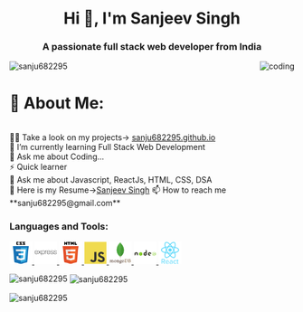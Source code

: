 <h1 align="center">Hi 👋, I'm Sanjeev Singh</h1>
<h3 align="center">A passionate full stack web developer from India</h3>
<img align="right" alt="coding" src="https://encrypted-tbn0.gstatic.com/images?q=tbn:ANd9GcTJsKZVppBhshJBN6_RHp9luylwz4eQO4I8Tg&usqp=CAU" />
<p align="left"> <img src="https://komarev.com/ghpvc/?username=sanju682295&label=Profile%20views&color=0e75b6&style=flat" alt="sanju682295" /> </p>

# 💫 About Me:
<br>
👨‍💻 Take a look on my projects-> <a href="https://sanju682295.github.io/" target="_blank" rel="noreferrer">sanju682295.github.io</a><br>
🌱 I’m currently learning Full Stack Web Development<br>
💬 Ask me about Coding...<br>
⚡ Quick learner<br>
💬 Ask me about Javascript, ReactJs, HTML, CSS, DSA<br>
📝 Here is my Resume-><a href="https://drive.google.com/file/d/1cBdCxa0VSWFCFBgX80jegqT5tG0KOqjw/view" >Sanjeev Singh</a>
📫 How to reach me **sanju682295@gmail.com**

<p align="left">
</p>

<h3 align="left">Languages and Tools:</h3>
<p align="left"> <a href="https://www.w3schools.com/css/" target="_blank" rel="noreferrer"> <img src="https://raw.githubusercontent.com/devicons/devicon/master/icons/css3/css3-original-wordmark.svg" alt="css3" width="40" height="40"/> </a> <a href="https://expressjs.com" target="_blank" rel="noreferrer"> <img src="https://raw.githubusercontent.com/devicons/devicon/master/icons/express/express-original-wordmark.svg" alt="express" width="40" height="40"/> </a> <a href="https://www.w3.org/html/" target="_blank" rel="noreferrer"> <img src="https://raw.githubusercontent.com/devicons/devicon/master/icons/html5/html5-original-wordmark.svg" alt="html5" width="40" height="40"/> </a> <a href="https://developer.mozilla.org/en-US/docs/Web/JavaScript" target="_blank" rel="noreferrer"> <img src="https://raw.githubusercontent.com/devicons/devicon/master/icons/javascript/javascript-original.svg" alt="javascript" width="40" height="40"/> </a> <a href="https://www.mongodb.com/" target="_blank" rel="noreferrer"> <img src="https://raw.githubusercontent.com/devicons/devicon/master/icons/mongodb/mongodb-original-wordmark.svg" alt="mongodb" width="40" height="40"/> </a> <a href="https://nodejs.org" target="_blank" rel="noreferrer"> <img src="https://raw.githubusercontent.com/devicons/devicon/master/icons/nodejs/nodejs-original-wordmark.svg" alt="nodejs" width="40" height="40"/> </a> <a href="https://reactjs.org/" target="_blank" rel="noreferrer"> <img src="https://raw.githubusercontent.com/devicons/devicon/master/icons/react/react-original-wordmark.svg" alt="react" width="40" height="40"/> </a> </p>

<p><img align="left" src="https://github-readme-stats.vercel.app/api/top-langs?username=sanju682295&show_icons=true&locale=en&layout=compact" alt="sanju682295" /></p>

<p>&nbsp;<img align="center" src="https://github-readme-stats.vercel.app/api?username=sanju682295&show_icons=true&locale=en" alt="sanju682295" /></p>

<p><img align="center" src="https://github-readme-streak-stats.herokuapp.com/?user=sanju682295&" alt="sanju682295" /></p>
